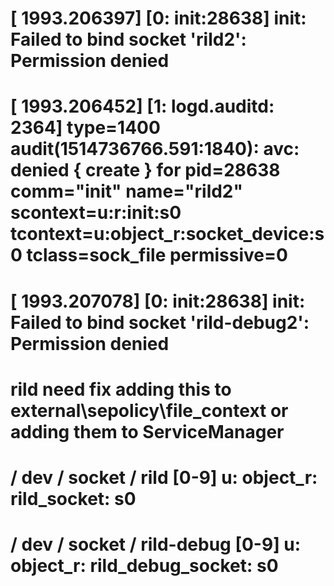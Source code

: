 # [ 1993.206397]  [0:           init:28638] init: Failed to bind socket 'rild2': Permission denied
# [ 1993.206452]  [1:    logd.auditd: 2364] type=1400 audit(1514736766.591:1840): avc: denied { create } for pid=28638 comm="init" name="rild2" scontext=u:r:init:s0 tcontext=u:object_r:socket_device:s0 tclass=sock_file permissive=0
# [ 1993.207078]  [0:           init:28638] init: Failed to bind socket 'rild-debug2': Permission denied
#
#                    rild need fix adding this to external\sepolicy\file_context or adding them to ServiceManager
#
#                   / dev / socket / rild [0-9] u: object_r: rild_socket: s0 
#                   / dev / socket / rild-debug [0-9] u: object_r: rild_debug_socket: s0
#
